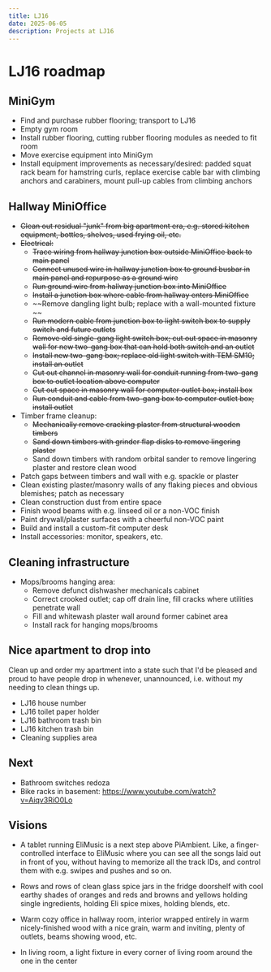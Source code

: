 ```yaml
---
title: LJ16
date: 2025-06-05
description: Projects at LJ16
---
```


# LJ16 roadmap

## MiniGym

- Find and purchase rubber flooring; transport to LJ16
- Empty gym room
- Install rubber flooring, cutting rubber flooring modules as needed to fit room
- Move exercise equipment into MiniGym
- Install equipment improvements as necessary/desired: padded squat rack beam for hamstring curls, replace exercise cable bar with climbing anchors and carabiners, mount pull-up cables from climbing anchors

## Hallway MiniOffice

- ~~Clean out residual "junk" from big apartment era, e.g. stored kitchen equipment, bottles, shelves, used frying oil, etc.~~
- ~~Electrical:~~
  - ~~Trace wiring from hallway junction box outside MiniOffice back to main panel~~
  - ~~Connect unused wire in hallway junction box to ground busbar in main panel and repurpose as a ground wire~~
  - ~~Run ground wire from hallway junction box into MiniOffice~~
  - ~~Install a junction box where cable from hallway enters MiniOffice~~
  - ~~Remove dangling light bulb; replace with a wall-mounted fixture ~~
  - ~~Run modern cable from junction box to light switch box to supply switch and future outlets~~
  - ~~Remove old single-gang light switch box; cut out space in masonry wall for new two-gang box that can hold both switch and an outlet~~
  - ~~Install new two-gang box; replace old light switch with TEM SM10; install an outlet~~
  - ~~Cut out channel in masonry wall for conduit running from two-gang box to outlet location above computer~~
  - ~~Cut out space in masonry wall for computer outlet box; install box~~
  - ~~Run conduit and cable from two-gang box to computer outlet box; install outlet~~
- Timber frame cleanup:
  - ~~Mechanically remove cracking plaster from structural wooden timbers~~
  - ~~Sand down timbers with grinder flap disks to remove lingering plaster~~
  - Sand down timbers with random orbital sander to remove lingering plaster and restore clean wood
- Patch gaps between timbers and wall with e.g. spackle or plaster
- Clean existing plaster/masonry walls of any flaking pieces and obvious blemishes; patch as necessary
- Clean construction dust from entire space
- Finish wood beams with e.g. linseed oil or a non-VOC finish
- Paint drywall/plaster surfaces with a cheerful non-VOC paint
- Build and install a custom-fit computer desk
- Install accessories: monitor, speakers, etc.

## Cleaning infrastructure

- Mops/brooms hanging area:
  - Remove defunct dishwasher mechanicals cabinet
  - Correct crooked outlet; cap off drain line, fill cracks where utilities penetrate wall
  - Fill and whitewash plaster wall around former cabinet area
  - Install rack for hanging mops/brooms

## Nice apartment to drop into

Clean up and order my apartment into a state such that I'd be pleased and proud to have people drop in whenever, unannounced, i.e. without my needing to clean things up.

- LJ16 house number
- LJ16 toilet paper holder
- LJ16 bathroom trash bin
- LJ16 kitchen trash bin
- Cleaning supplies area

## Next

- Bathroom switches redoza
- Bike racks in basement: https://www.youtube.com/watch?v=Aiqv3RiO0Lo

## Visions

- A tablet running EliMusic is a next step above PiAmbient. Like, a finger-controlled interface to EliMusic where you can see all the songs laid out in front of you, without having to memorize all the track IDs, and control them with e.g. swipes and pushes and so on.

- Rows and rows of clean glass spice jars in the fridge doorshelf with cool earthy shades of oranges and reds and browns and yellows holding single ingredients, holding Eli spice mixes, holding blends, etc.

- Warm cozy office in hallway room, interior wrapped entirely in warm nicely-finished wood with a nice grain, warm and inviting, plenty of outlets, beams showing wood, etc.

- In living room, a light fixture in every corner of living room around the one in the center
